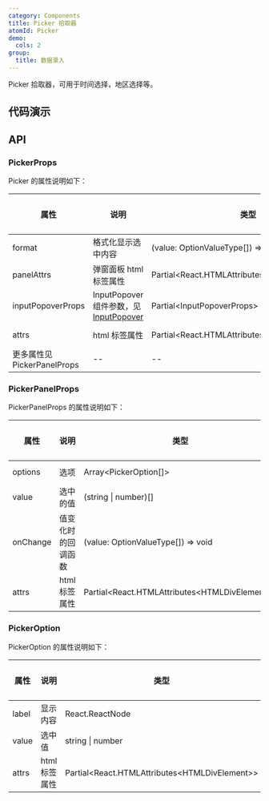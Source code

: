 ```yaml
---
category: Components
title: Picker 拾取器
atomId: Picker
demo:
  cols: 2
group:
  title: 数据录入
---
```


Picker 拾取器，可用于时间选择，地区选择等。

## 代码演示

<!-- prettier-ignore -->
<code src="./demo/basic.tsx"></code>
<code src="./demo/format.tsx"></code>
<code src="./demo/panel.tsx"></code>

## API

### PickerProps

Picker 的属性说明如下：

| 属性                        | 说明                                                          | 类型                                            | 默认值 | 版本 |
| --------------------------- | ------------------------------------------------------------- | ----------------------------------------------- | ------ | ---- |
| format                      | 格式化显示选中内容                                            | (value: OptionValueType[]) => React.ReactNode   | --     | --   |
| panelAttrs                  | 弹窗面板 html 标签属性                                        | Partial\<React.HTMLAttributes\<HTMLDivElement>> | --     | --   |
| inputPopoverProps           | InputPopover 组件参数，见 [InputPopover](./input-popover#api) | Partial\<InputPopoverProps\>                    | --     | --   |
| attrs                       | html 标签属性                                                 | Partial\<React.HTMLAttributes\<HTMLDivElement>> | --     | --   |
| 更多属性见 PickerPanelProps | --                                                            | --                                              | --     | --   |

### PickerPanelProps

PickerPanelProps 的属性说明如下：

| 属性     | 说明               | 类型                                            | 默认值 | 版本 |
| -------- | ------------------ | ----------------------------------------------- | ------ | ---- |
| options  | 选项               | Array<PickerOption[]>                           | --     | --   |
| value    | 选中的值           | (string \| number)[]                            | --     | --   |
| onChange | 值变化时的回调函数 | (value: OptionValueType[]) => void              | --     | --   |
| attrs    | html 标签属性      | Partial\<React.HTMLAttributes\<HTMLDivElement>> | --     | --   |

### PickerOption

PickerOption 的属性说明如下：

| 属性  | 说明          | 类型                                            | 默认值 | 版本 |
| ----- | ------------- | ----------------------------------------------- | ------ | ---- |
| label | 显示内容      | React.ReactNode                                 | --     | --   |
| value | 选中值        | string \| number                                | --     | --   |
| attrs | html 标签属性 | Partial\<React.HTMLAttributes\<HTMLDivElement>> | --     | --   |
